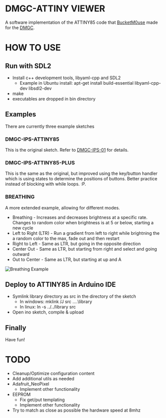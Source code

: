 # DMGC-ATTINY VIEWER

A software implementation of the ATTINY85 code that [BucketM0use](https://github.com/MouseBiteLabs/) made for the [DMGC](https://github.com/MouseBiteLabs/Game-Boy-DMG-Color).

# HOW TO USE

## Run with SDL2

- Install c++ development tools, libyaml-cpp and SDL2
  - Example in Ubuntu install: apt-get install build-essential libyaml-cpp-dev libsdl2-dev 
- make
- executables are dropped in bin directory

## Examples

There are currently three example sketches

### DMGC-IPS-ATTINY85

This is the original sketch. Refer to [DMGC-IPS-01](https://github.com/MouseBiteLabs/Game-Boy-DMG-Color/tree/main/DMGC-IPS-01#button-leds-and-attiny85) for details.

### DMGC-IPS-ATTINY85-PLUS

This is the same as the original, but improved using the key/button handler which is using states to determine the positions of buttons. Better practice instead of blocking with while loops. :P.

### BREATHING

A more extended example, allowing for different modes.
  - Breathing - Increases and decreases brightness at a specific rate. Changes to random color when brightness is at 5 or below, starting a new cycle
  - Left to Right (LTR) - Run a gradient from left to right while brightning the a random color to the max, fade out and then restart
  - Right to Left - Same as LTR, but going in the opposite direction
  - Center Out - Same as LTR, but starting from right and select and going outward
  - Out to Center - Same as LTR, but starting at up and A

![Breathing Example](https://imgur.com/uMBCuFk)

## Deploy to ATTINY85 in Arduino IDE

- Symlink library directory as src in the directory of the sketch
  - In windows: mklink /J src ..\..\library
  - In linux: ln -s ../../library src
- Open ino sketch, compile & upload

## Finally

Have fun!

# TODO

- Cleanup/Optimize configuration content
- Add additional utils as needed
- Adafruit_NeoPixel
  - Implement other functionality
- EEPROM
  - Fix get/put templating
  - Implement other functionality
- Try to match as close as possible the hardware speed at 8mhz

